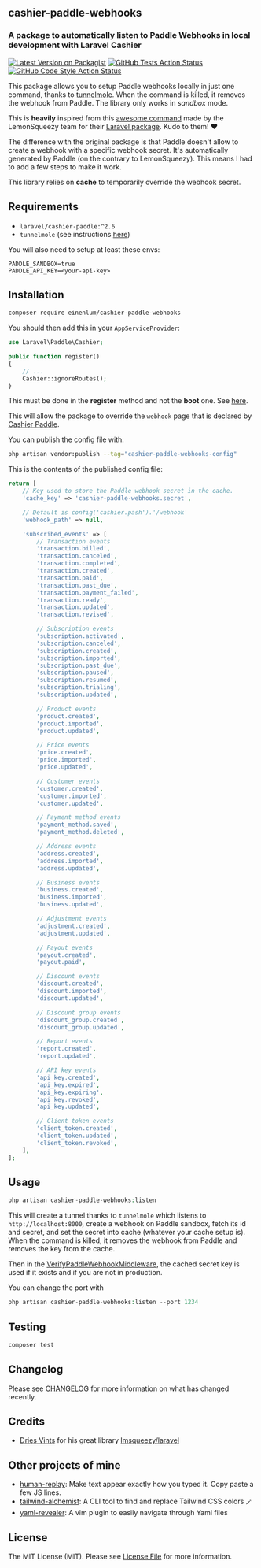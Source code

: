 ## cashier-paddle-webhooks

### A package to automatically listen to Paddle Webhooks in local development with Laravel Cashier

[![Latest Version on Packagist](https://img.shields.io/packagist/v/einenlum/cashier-paddle-webhooks.svg?style=flat-square)](https://packagist.org/packages/einenlum/cashier-paddle-webhooks)
[![GitHub Tests Action Status](https://img.shields.io/github/actions/workflow/status/einenlum/cashier-paddle-webhooks/run-tests.yml?branch=main&label=tests&style=flat-square)](https://github.com/einenlum/cashier-paddle-webhooks/actions?query=workflow%3Arun-tests+branch%3Amain)
[![GitHub Code Style Action Status](https://img.shields.io/github/actions/workflow/status/einenlum/cashier-paddle-webhooks/fix-php-code-style-issues.yml?branch=main&label=code%20style&style=flat-square)](https://github.com/einenlum/cashier-paddle-webhooks/actions?query=workflow%3A"Fix+PHP+code+style+issues"+branch%3Amain)

This package allows you to setup Paddle webhooks locally in just one command, thanks to [tunnelmole](https://tunnelmole.com/). When the command is killed, it removes the webhook from Paddle. The library only works in *sandbox* mode.

This is **heavily** inspired from this [awesome command](https://github.com/lmsqueezy/laravel/blob/main/src/Console/ListenCommand.php) made by the LemonSqueezy team for their [Laravel package](https://github.com/lmsqueezy/laravel). Kudo to them! :heart:

The difference with the original package is that Paddle doesn't allow to create a webhook with a specific webhook secret. It's automatically generated by Paddle (on the contrary to LemonSqueezy). This means I had to add a few steps to make it work.

This library relies on **cache** to temporarily override the webhook secret.

## Requirements

- `laravel/cashier-paddle:^2.6`
- `tunnelmole` (see instructions [here](https://tunnelmole.com/))

You will also need to setup at least these envs:

```
PADDLE_SANDBOX=true
PADDLE_API_KEY=<your-api-key>
```

## Installation

```bash
composer require einenlum/cashier-paddle-webhooks
```

You should then add this in your `AppServiceProvider`:

```php
use Laravel\Paddle\Cashier;

public function register()
{
    // ...
    Cashier::ignoreRoutes();
}
```

This must be done in the **register** method and not the **boot** one. See [here](https://github.com/laravel/cashier-stripe/issues/1739).

This will allow the package to override the `webhook` page that is declared by [Cashier Paddle](https://laravel.com/docs/12.x/cashier-paddle).

You can publish the config file with:

```bash
php artisan vendor:publish --tag="cashier-paddle-webhooks-config"
```

This is the contents of the published config file:

```php
return [
    // Key used to store the Paddle webhook secret in the cache.
    'cache_key' => 'cashier-paddle-webhooks.secret',

    // Default is config('cashier.pash').'/webhook'
    'webhook_path' => null,

    'subscribed_events' => [
        // Transaction events
        'transaction.billed',
        'transaction.canceled',
        'transaction.completed',
        'transaction.created',
        'transaction.paid',
        'transaction.past_due',
        'transaction.payment_failed',
        'transaction.ready',
        'transaction.updated',
        'transaction.revised',

        // Subscription events
        'subscription.activated',
        'subscription.canceled',
        'subscription.created',
        'subscription.imported',
        'subscription.past_due',
        'subscription.paused',
        'subscription.resumed',
        'subscription.trialing',
        'subscription.updated',

        // Product events
        'product.created',
        'product.imported',
        'product.updated',

        // Price events
        'price.created',
        'price.imported',
        'price.updated',

        // Customer events
        'customer.created',
        'customer.imported',
        'customer.updated',

        // Payment method events
        'payment_method.saved',
        'payment_method.deleted',

        // Address events
        'address.created',
        'address.imported',
        'address.updated',

        // Business events
        'business.created',
        'business.imported',
        'business.updated',

        // Adjustment events
        'adjustment.created',
        'adjustment.updated',

        // Payout events
        'payout.created',
        'payout.paid',

        // Discount events
        'discount.created',
        'discount.imported',
        'discount.updated',

        // Discount group events
        'discount_group.created',
        'discount_group.updated',

        // Report events
        'report.created',
        'report.updated',

        // API key events
        'api_key.created',
        'api_key.expired',
        'api_key.expiring',
        'api_key.revoked',
        'api_key.updated',

        // Client token events
        'client_token.created',
        'client_token.updated',
        'client_token.revoked',
    ],
];
```

## Usage

```php
php artisan cashier-paddle-webhooks:listen
```

This will create a tunnel thanks to `tunnelmole` which listens to `http://localhost:8000`, create a webhook on Paddle sandbox, fetch its id and secret, and set the secret into cache (whatever your cache setup is). When the command is killed, it removes the webhook from Paddle and removes the key from the cache.

Then in the [VerifyPaddleWebhookMiddleware](src/Http/Middlewares/VerifyPaddleWebhookMiddleware.php), the cached secret key is used if it exists and if you are not in production.

You can change the port with

```php
php artisan cashier-paddle-webhooks:listen --port 1234
```

## Testing

```bash
composer test
```

## Changelog

Please see [CHANGELOG](CHANGELOG.md) for more information on what has changed recently.

## Credits

- [Dries Vints](https://github.com/driesvints) for his great library [lmsqueezy/laravel](https://github.com/lmsqueezy/laravel)

## Other projects of mine

- [human-replay](https://github.com/Einenlum/human-replay): Make text appear exactly how you typed it. Copy paste a few JS lines.
- [tailwind-alchemist](https://github.com/Einenlum/tailwind-alchemist): A CLI tool to find and replace Tailwind CSS colors 🪄
- [yaml-revealer](https://github.com/Einenlum/yaml-revealer): A vim plugin to easily navigate through Yaml files

## License

The MIT License (MIT). Please see [License File](LICENSE.md) for more information.
